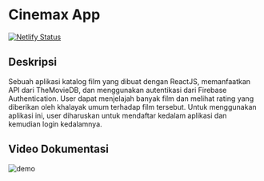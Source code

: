 # Cinemax App
[![Netlify Status](https://api.netlify.com/api/v1/badges/1a920cdd-e19b-437f-81f4-80056cc0bdbc/deploy-status)](https://app.netlify.com/sites/cinemaxmovie/deploys)

## Deskripsi
Sebuah aplikasi katalog film yang dibuat dengan ReactJS, memanfaatkan API dari TheMovieDB, dan menggunakan autentikasi dari Firebase Authentication.
User dapat menjelajah banyak film dan melihat rating yang diberikan oleh khalayak umum terhadap film tersebut. Untuk menggunakan aplikasi ini, user diharuskan untuk mendaftar kedalam aplikasi dan kemudian login kedalamnya.

## Video Dokumentasi
![demo](https://drive.google.com/uc?export=view&id=1-MyEQXRqtPbNd_Q3ui7l35A19yAPJoru)
